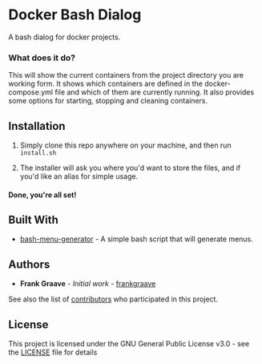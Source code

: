 # Docker Bash Dialog
A bash dialog for docker projects.

### What does it do?
This will show the current containers from the project directory you are working form. It shows which containers are defined in the docker-compose.yml file and which of them are currently running. It also provides some options for starting, stopping and cleaning containers.

## Installation
1. Simply clone this repo anywhere on your machine, and then run ```install.sh```

2. The installer will ask you where you'd want to store the files, and if you'd like an alias for simple usage.

#### Done, you're all set!

## Built With

* [bash-menu-generator](https://github.com/JamieCruwys/bash-menu-generator) - A simple bash script that will generate menus.

## Authors

* **Frank Graave** - *Initial work* - [frankgraave](https://github.com/frankgraave)

See also the list of [contributors](https://github.com/your/project/contributors) who participated in this project.

## License

This project is licensed under the GNU General Public License v3.0 - see the [LICENSE](https://github.com/frankgraave/docker_bash_dialog/blob/master/LICENSE) file for details
